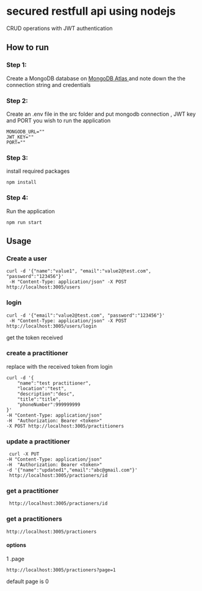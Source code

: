 # secured restfull api using nodejs 

CRUD operations with JWT authentication 

## How to run

### Step 1: 
Create a MongoDB database on [MongoDB Atlas ](https://www.mongodb.com/cloud/atlas)
and note down the  the connection string and credentials

### Step 2:
Create an .env file in the src folder 
and put mongodb connection , JWT key and PORT you wish to run the application
```
MONGODB_URL=""
JWT_KEY=""
PORT=""
```
### Step 3:
install required packages 
```
npm install
```
### Step 4:
Run the application 
```
npm run start
```
## Usage
### Create a user

```
curl -d '{"name":"value1", "email":"value2@test.com", "password":"123456"}'
 -H "Content-Type: application/json" -X POST http://localhost:3005/users
```
### login
```
curl -d '{"email":"value2@test.com", "password":"123456"}'
 -H "Content-Type: application/json" -X POST http://localhost:3005/users/login
```
get the token received  

### create a practitioner
replace<token> with the received token from login 

```
curl -d '{
	"name":"test practitioner",
	"location":"test",
	"description":"desc",
	"title":"title",
	"phoneNumber":999999999
}' 
-H "Content-Type: application/json" 
-H  "Authorization: Bearer <token>" 
-X POST http://localhost:3005/practitioners
```

### update a practitioner
```
 curl -X PUT 
-H "Content-Type: application/json" 
-H  "Authorization: Bearer <token>" 
-d '{"name":"updated1","email":"abc@gmail.com"}'
 http://localhost:3005/practioners/id
```
### get a practitioner
```
 http://localhost:3005/practioners/id
```

### get a practitioners
```
http://localhost:3005/practioners
```
   #### options
1 .page

```
http://localhost:3005/practioners?page=1
```

default page is 0
